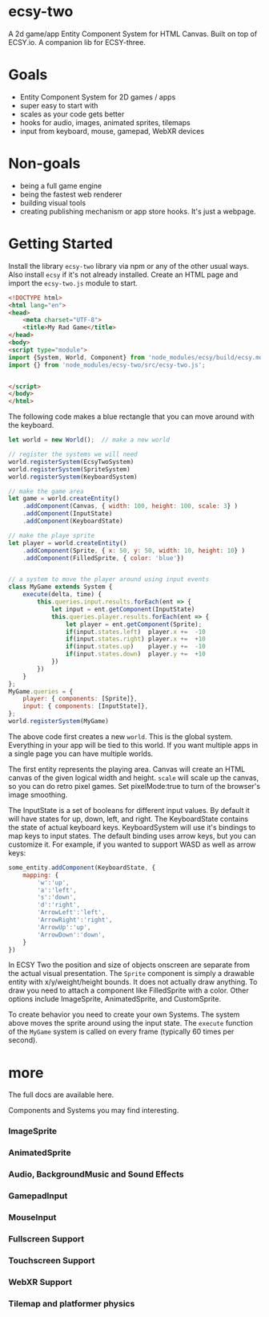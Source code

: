 # ecsy-two

A 2d game/app Entity Component System for HTML Canvas. 
Built on top of ECSY.io.  A companion lib for ECSY-three.

# Goals

* Entity Component System for 2D games / apps
* super easy to start with
* scales as your code gets better
* hooks for audio, images, animated sprites, tilemaps
* input from keyboard, mouse, gamepad, WebXR devices

# Non-goals

* being a full game engine
* being the fastest web renderer
* building visual tools
* creating publishing mechanism or app store hooks. It's just a webpage.


# Getting Started

Install the library `ecsy-two` library via npm or any of the other usual ways.  Also install `ecsy` if it's
not already installed. Create an HTML page and import the `ecsy-two.js` module to start.

```html
<!DOCTYPE html>
<html lang="en">
<head>
    <meta charset="UTF-8">
    <title>My Rad Game</title>
</head>
<body>
<script type="module">
import {System, World, Component} from 'node_modules/ecsy/build/ecsy.module.js';
import {} from 'node_modules/ecsy-two/src/ecsy-two.js';


</script>
</body>
</html>
```

The following code makes a blue rectangle that you can move around with the keyboard.
```javascript
let world = new World();  // make a new world

// register the systems we will need
world.registerSystem(EcsyTwoSystem)
world.registerSystem(SpriteSystem)
world.registerSystem(KeyboardSystem)

// make the game area
let game = world.createEntity()
    .addComponent(Canvas, { width: 100, height: 100, scale: 3} )
    .addComponent(InputState)
    .addComponent(KeyboardState)

// make the playe sprite
let player = world.createEntity()
    .addComponent(Sprite, { x: 50, y: 50, width: 10, height: 10} )
    .addComponent(FilledSprite, { color: 'blue'})


// a system to move the player around using input events
class MyGame extends System {
    execute(delta, time) {
        this.queries.input.results.forEach(ent => {
            let input = ent.getComponent(InputState)        
            this.queries.player.results.forEach(ent => {
                let player = ent.getComponent(Sprite);
                if(input.states.left)  player.x +=  -10       
                if(input.states.right) player.x +=  +10       
                if(input.states.up)    player.y +=  -10       
                if(input.states.down)  player.y +=  +10       
            })
        })    
    }
};
MyGame.queries = { 
    player: { components: [Sprite]},
    input: { components: [InputState]}, 
};
world.registerSystem(MyGame)
```
The above code first creates a new `world`. This is the global system. Everything in your app
will be tied to this world. If you want multiple apps in a single page you can have multiple worlds.

The first entity represents the playing area. Canvas will create an HTML canvas of the given logical width and
height. `scale` will scale up the canvas, so you can do retro pixel games. Set pixelMode:true to turn of the browser's
image smoothing.

The InputState is a set of booleans for different input values. By default it will have states for 
up, down, left, and right. The KeyboardState contains the state of actual keyboard keys.  KeyboardSystem will use
it's bindings to map keys to input states. The default binding uses arrow keys, but you can customize it. For
example, if you wanted to support WASD as well as arrow keys:

```javascript
some_entity.addComponent(KeyboardState, {
    mapping: {
        'w':'up',
        'a':'left',
        's':'down',
        'd':'right',
        'ArrowLeft':'left',
        'ArrowRight':'right',
        'ArrowUp':'up',
        'ArrowDown':'down',
    }
})
```

In ECSY Two the position and size of objects onscreen are separate from the actual visual presentation. 
The `Sprite` component is simply a drawable entity with x/y/weight/height bounds. It does not actually draw anything. 
To draw you need to attach a component like FilledSprite with a color. 
Other options include ImageSprite, AnimatedSprite, and CustomSprite.

To create behavior you need to create your own Systems. The system above moves the sprite around using 
the input state. The `execute` function of the `MyGame` system is called on every frame 
(typically 60 times per second).


# more

The full docs are available here.  

Components and Systems you may find interesting.


### ImageSprite

### AnimatedSprite

### Audio, BackgroundMusic and Sound Effects

### GamepadInput

### MouseInput

### Fullscreen Support

### Touchscreen Support

### WebXR Support

### Tilemap and platformer physics


